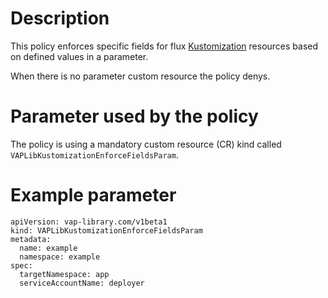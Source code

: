 # Description
This policy enforces specific fields for flux [Kustomization](https://fluxcd.io/flux/components/kustomize/kustomizations/)
resources based on defined values in a parameter.

When there is no parameter custom resource the policy denys.

# Parameter used by the policy
The policy is using a mandatory custom resource (CR) kind called `VAPLibKustomizationEnforceFieldsParam`.

# Example parameter
```
apiVersion: vap-library.com/v1beta1
kind: VAPLibKustomizationEnforceFieldsParam
metadata:
  name: example
  namespace: example
spec:
  targetNamespace: app
  serviceAccountName: deployer
```
